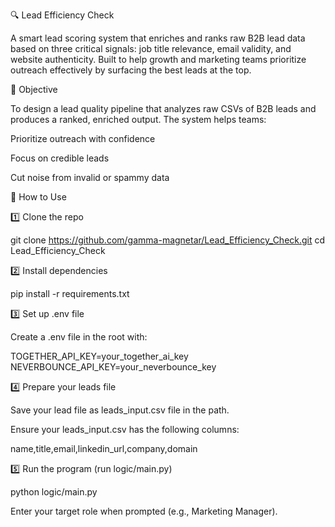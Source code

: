 🔍 Lead Efficiency Check

A smart lead scoring system that enriches and ranks raw B2B lead data based on three critical signals: job title relevance, email validity, and website authenticity. Built to help growth and marketing teams prioritize outreach effectively by surfacing the best leads at the top.

🧠 Objective

To design a lead quality pipeline that analyzes raw CSVs of B2B leads and produces a ranked, enriched output. The system helps teams:

Prioritize outreach with confidence

Focus on credible leads

Cut noise from invalid or spammy data



🔧 How to Use

1️⃣ Clone the repo

git clone https://github.com/gamma-magnetar/Lead_Efficiency_Check.git
cd Lead_Efficiency_Check

2️⃣ Install dependencies

pip install -r requirements.txt

3️⃣ Set up .env file

Create a .env file in the root with:

TOGETHER_API_KEY=your_together_ai_key
NEVERBOUNCE_API_KEY=your_neverbounce_key

4️⃣ Prepare your leads file

Save your lead file as leads_input.csv file in the path.

Ensure your leads_input.csv has the following columns:

name,title,email,linkedin_url,company,domain

5️⃣ Run the program (run logic/main.py)

python logic/main.py

Enter your target role when prompted (e.g., Marketing Manager).

